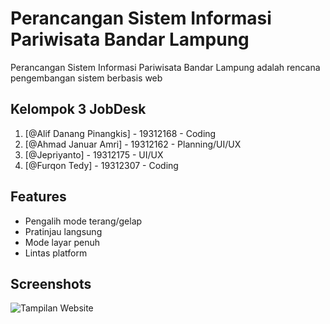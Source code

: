 # Perancangan Sistem Informasi Pariwisata Bandar Lampung

Perancangan Sistem Informasi Pariwisata Bandar Lampung adalah rencana pengembangan sistem berbasis web

## Kelompok 3 JobDesk

1. [@Alif Danang Pinangkis] - 19312168 - Coding
2. [@Ahmad Januar Amri] - 19312162 - Planning/UI/UX
3. [@Jepriyanto] - 19312175 - UI/UX
4. [@Furqon Tedy] - 19312307 - Coding

## Features

- Pengalih mode terang/gelap
- Pratinjau langsung
- Mode layar penuh
- Lintas platform

## Screenshots

![Tampilan Website](https://github.com/ichwansh03/kantinQ/blob/main/screenshot/pict1.png)
